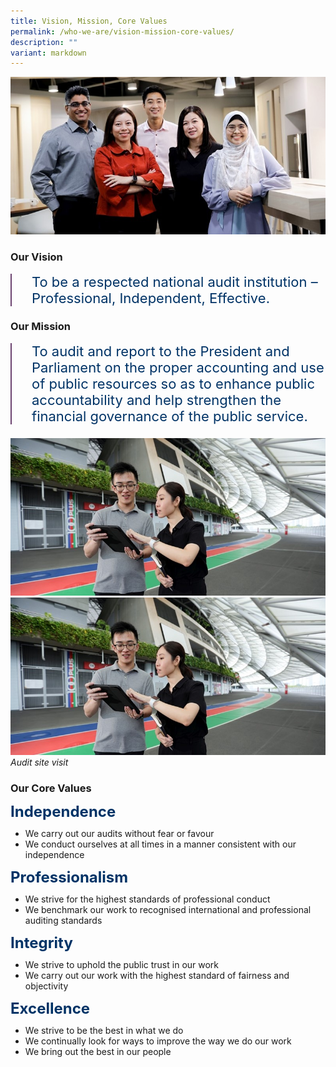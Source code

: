 ```yaml
---
title: Vision, Mission, Core Values
permalink: /who-we-are/vision-mission-core-values/
description: ""
variant: markdown
---
```

<style>
.page_highlight {
		font-size: 1.375rem;
		color:#036;
		margin-top:0;
		background: none;
		border-left: 2px solid #6b4370;
		padding: 0 0 0 2rem;
	}

  .title {
		font-size: 1.5rem;
    font-weight: bold;
    line-height: 1;
    color: #003366;
		margin-top: 1rem;
  }
	
	.content ol > li, .content ul > li {
		margin-top: 0;
}
</style>

![](/images/Who_we_are/lowres2Z0A7089_800x400.jpg)
	
### **Our Vision**
<p class="page_highlight">To be a respected national audit institution – Professional, Independent, Effective.</p>

### **Our Mission** 
<p class="page_highlight">To audit and report to the President and Parliament on the proper accounting and use of public resources so as to enhance public accountability and help strengthen the financial governance of the public service.</p>

![](/images/Who_we_are/lowres2Z0A7487_800x400.jpg)
![](/images/Who_we_are/lowres2Z0A7487_800x400.jpg)
*Audit site visit* 

### **Our Core Values**

<div class="is-multiline padding--bottom--lg padding--top--lg">
	<div class="row">
		<div class="col is-one-third title">Independence</div>
		<div class="col is-two-third">
			<ul>
				<li>We carry out our audits without fear or favour</li>
				<li>We conduct ourselves at all times in a manner consistent with our independence</li>
			</ul>
		</div>
	</div>
	<div class="row">
		<div class="col is-one-third title">Professionalism</div>
		<div class="col is-two-third">
			<ul>
				<li>We strive for the highest standards of professional conduct</li>
				<li>We benchmark our work to recognised international and professional auditing standards</li>
			</ul>
		</div>
	</div>
	<div class="row">
		<div class="col is-one-third title">Integrity</div>
		<div class="col is-two-third">
			<ul>
				<li>We strive to uphold the public trust in our work</li>
				<li>We carry out our work with the highest standard of fairness and objectivity</li>
			</ul>
		</div>
	</div>
	<div class="row">
		<div class="col is-one-third title">Excellence</div>
		<div class="col is-two-third">
			<ul>
				<li>We strive to be the best in what we do</li>
				<li>We continually look for ways to improve the way we do our work</li>
				<li>We bring out the best in our people</li>
			</ul>
		</div>
	</div>
</div>
